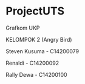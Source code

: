 # ProjectUTS
Grafkom UKP

KELOMPOK 2 (Angry Bird)

Steven Kusuma - C14200079

Renaldi - C14200092

Rally Dewa - C14200100


